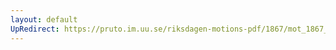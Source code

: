 ```yaml
---
layout: default
UpRedirect: https://pruto.im.uu.se/riksdagen-motions-pdf/1867/mot_1867__ak__164/mot_1867__ak__164-002.pdf
---
```

